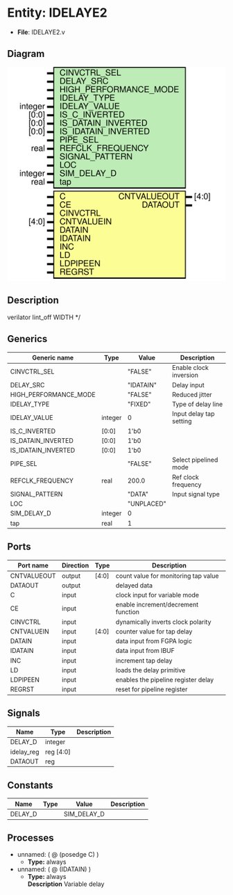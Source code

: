 # Entity: IDELAYE2

- **File**: IDELAYE2.v
## Diagram

![Diagram](IDELAYE2.svg "Diagram")
## Description

 verilator lint_off WIDTH */

## Generics

| Generic name          | Type    | Value      | Description               |
| --------------------- | ------- | ---------- | ------------------------- |
| CINVCTRL_SEL          |         | "FALSE"    |  Enable clock inversion   |
| DELAY_SRC             |         | "IDATAIN"  |  Delay input              |
| HIGH_PERFORMANCE_MODE |         | "FALSE"    |  Reduced jitter           |
| IDELAY_TYPE           |         | "FIXED"    |  Type of delay line       |
| IDELAY_VALUE          | integer | 0          |  Input delay tap setting  |
| IS_C_INVERTED         | [0:0]   | 1'b0       |                           |
| IS_DATAIN_INVERTED    | [0:0]   | 1'b0       |                           |
| IS_IDATAIN_INVERTED   | [0:0]   | 1'b0       |                           |
| PIPE_SEL              |         | "FALSE"    |  Select pipelined mode    |
| REFCLK_FREQUENCY      | real    | 200.0      |  Ref clock frequency      |
| SIGNAL_PATTERN        |         | "DATA"     |  Input signal type        |
| LOC                   |         | "UNPLACED" |                           |
| SIM_DELAY_D           | integer | 0          |                           |
| tap                   | real    | 1          |                           |
## Ports

| Port name   | Direction | Type  | Description                          |
| ----------- | --------- | ----- | ------------------------------------ |
| CNTVALUEOUT | output    | [4:0] | count value for monitoring tap value |
| DATAOUT     | output    |       | delayed data                         |
| C           | input     |       | clock input for variable mode        |
| CE          | input     |       | enable increment/decrement function  |
| CINVCTRL    | input     |       | dynamically inverts clock polarity   |
| CNTVALUEIN  | input     | [4:0] | counter value for tap delay          |
| DATAIN      | input     |       | data input from FGPA logic           |
| IDATAIN     | input     |       | data input from IBUF                 |
| INC         | input     |       | increment tap delay                  |
| LD          | input     |       | loads the delay primitive            |
| LDPIPEEN    | input     |       | enables the pipeline register delay  |
| REGRST      | input     |       | reset for pipeline register          |
## Signals

| Name       | Type      | Description |
| ---------- | --------- | ----------- |
| DELAY_D    | integer   |             |
| idelay_reg | reg [4:0] |             |
| DATAOUT    | reg       |             |
## Constants

| Name    | Type | Value       | Description |
| ------- | ---- | ----------- | ----------- |
| DELAY_D |      | SIM_DELAY_D |             |
## Processes
- unnamed: ( @ (posedge C) )
  - **Type:** always
- unnamed: ( @ (IDATAIN) )
  - **Type:** always
</br>**Description**
Variable delay 
